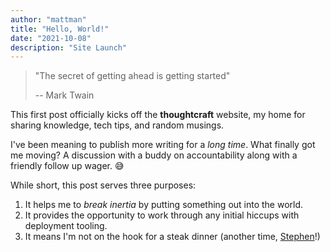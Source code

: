 ```yaml
---
author: "mattman"
title: "Hello, World!"
date: "2021-10-08"
description: "Site Launch"
---
```


> "The secret of getting ahead is getting started"
>
> -- Mark Twain

This first post officially kicks off the **thoughtcraft** website, my home for sharing knowledge, tech tips, and random musings.

I've been meaning to publish more writing for a *long time*.  What finally got me moving?  A discussion with a buddy on accountability along with a friendly follow up wager. 😅

While short, this post serves three purposes:
1. It helps me to *break inertia* by putting something out into the world.
1. It provides the opportunity to work through any initial hiccups with deployment tooling.
1. It means I'm not on the hook for a steak dinner (another time, [Stephen](https://github.com/cookincode)!)
